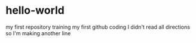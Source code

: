 # hello-world
my first repository training
my first github coding
I didn't read all directions so I'm making another line

